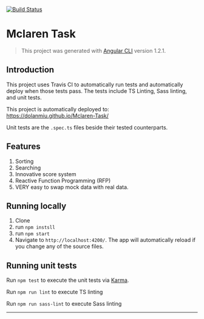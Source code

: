 [![Build Status][travis-image]][travis-url]

# Mclaren Task

> This project was generated with [Angular CLI](https://github.com/angular/angular-cli) version 1.2.1.

## Introduction

This project uses Travis CI to automatically run tests and automatically deploy when those tests pass. The tests include TS Linting, Sass linting, and unit tests.

This project is automatically deployed to: https://dolanmiu.github.io/Mclaren-Task/

Unit tests are the `.spec.ts` files beside their tested counterparts.

## Features

1. Sorting
2. Searching
3. Innovative score system
4. Reactive Function Programming (RFP)
5. VERY easy to swap mock data with real data.

## Running locally

1. Clone
2. run `npm instsll`
3. run `npm start`
4. Navigate to `http://localhost:4200/`. The app will automatically reload if you change any of the source files.


## Running unit tests

Run `npm test` to execute the unit tests via [Karma](https://karma-runner.github.io).

Run `npm run lint` to execute TS linting

Run `npm run sass-lint` to execute Sass linting

---

[travis-image]: https://travis-ci.org/dolanmiu/Mclaren-Task.svg?branch=master
[travis-url]: https://travis-ci.org/dolanmiu/Mclaren-Task

